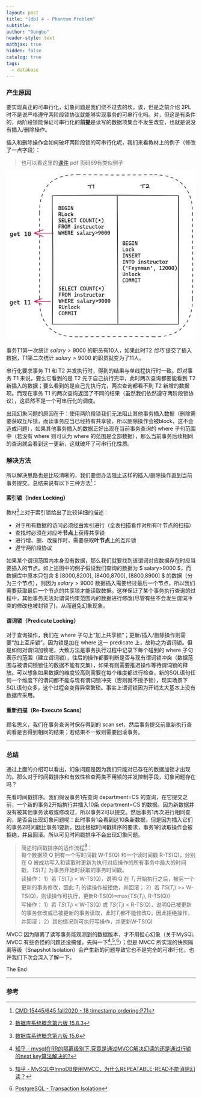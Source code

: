 ```yaml
---
layout: post
title: "[db] 4 - Phantom Problem"
subtitle: 
author: "Dongbo"
header-style: text
mathjax: true
hidden: false
catalog: true
tags:
  - database
---
```



### 产生原因

要实现真正的可串行化，幻象问题是我们绕不过去的坎。诶，但是之前介绍 2PL 时不是说严格遵守两阶段锁协议就能够实现事务的可串行化吗。对，但这是有条件的，两阶段锁能保证可串行化的**前提**是读写的数据项集合不发生改变，也就是说没有插入/删除操作。

插入和删除操作会如何破坏两阶段锁的可串行化呢，我们来看教材上的例子（修改了一点字段）：  

> 也可以看这里的[课件](https://15445.courses.cs.cmu.edu/fall2020/slides/18-timestampordering.pdf) pdf 页码69有类似例子

![img-1](/img/in-post/post-phantom/phantom-txn-1.png)

事务T1第一次统计 $salary>9000$ 的职员有10人，如果此时T2 *恰巧* 提交了插入数据，T1第二次统计 $salary>9000$ 的职员就变为了11人。

串行化要求事务 T1 和 T2 并发执行时，得到的结果与单线程执行时一致。即对事务 T1 来说，要么它看到的是 T2 先于自己执行完毕，此时两次查询都要能看到 T2 新插入的数据；要么看到的是自己先执行完，两次查询都看不到 T2 新增的数据项。而现在事务 T1 的两次查询返回了不同的结果（虽然我们依然遵守两阶段锁协议），这显然不是一个可串行化的调度。

出现幻象问题的原因在于：使用两阶段锁我们无法阻止其他事务插入数据（删除需要获取互斥锁，而读事务应当已经持有共享锁，所以删除操作会被block，这不会造成问题），如果其他事务插入的数据正好出现在当前事务查询的 where 子句范围中（若没有 where 则可认为 where 的范围是全部数据），那么当前事务后续相同的查询就会看到这一更新，这就破坏了可串行化性质。

### 解决方法

所以解决思路也是比较清晰的，我们要想办法阻止这样的插入/删除操作直到当前事务提交。总结来说有以下三种方法[^2]：

#### 索引锁（Index Locking）  

  教材[^1]上对于索引锁给出了比较详细的描述： 

  - 对于所有数据的访问必须经由索引进行（全表扫描看作对所有叶节点的扫描）
  - 查找时必须在对应**叶节点**上获得共享锁
  - 进行增、删、改操作时，需要获取**叶节点**上的互斥锁
  - 遵守两阶段协议  

  如果某个谓词范围内本身没有数据，那么我们就要找到该谓词对应数据存在时应当要插入的节点。如上述图中的例子假设我们查询的数据为 $ salary>9000 $，而数据库中原本只包含 $ [8000,8200], [8400,8700], [8800,8900] $ 的数据（分为三个节点），则因为 $salary>9000$ 数据插入需要经过最后一个节点，所以我们需要获取最后一个节点的共享锁才能读取数据。这样保证了某个事务执行查询的过程中，其他事务无法对谓词约束范围内的数据进行修改(尽管有些不会发生谓词冲突的修改也被封锁了)，从而避免幻象现象。

#### 谓词锁（Predicate Locking）  

  对于查询操作，我们在 where 子句上“加上共享锁”；更新/插入/删除操作则需要“加上互斥锁”。因为锁是加在 where 这一 predicate 上，故称之为谓词锁。但是如何对谓词加锁呢，大致方法是事务执行过程中记录下每个碰到的 where 子句表示的范围（建立谓词锁），往后的操作都要判断是否与现有谓词锁冲突（数据范围与被谓词锁锁住的数据不能有交集），如果有则需要推迟操作等待谓词锁的释放。可以想象如果数据的维度较高则需要在每个维度都进行检查，新的SQL语句任何一个维度下的谓词都不能与现有谓词锁冲突（否则就不授予锁），现实场景下SQL语句众多，这个过程会变得异常繁琐。事实上谓词锁因为开销太大基本上没有数据库采用。

#### 重新扫描（Re-Execute Scans）  

  顾名思义，我们在事务查询时保存得到的 scan set，然后事务提交前重新执行查询看是否得到相同的结果；若结果不一致则需要回滚事务。

--------

### 总结

通过上面的介绍可以看出，幻象问题是因为我们只能对已存在的数据加锁才出现的。那么对于时间戳排序和有效性检查两类不用锁的并发控制手段，幻象问题存在吗？

先看时间戳排序。我们假设事务1先查询 department=CS 的查询，在它提交之前，一个新的事务2开始执行并插入10条 department=CS 的数据。因为新数据并没有被其他事务读取或修改过，所以事务2可以提交。然后事务1再次进行相同查询，是否会出现幻象问题呢：此时事务1会看到这10条新数据，但是因为插入它们的事务2时间戳比事务1要新，因此根据时间戳排序的要求，事务1的读取操作会被拒绝，并且回滚。所以可见时间戳排序不会出现幻象问题。

> 简述时间戳排序的运作流程[^6]：  
每个数据项 Q 拥有一个写时间戳 W-TS(Q) 和一个读时间戳 R-TS(Q)，分别在 Q 被成功写入和读取时更新为执行对应操作的所有事务中最大的时间戳，$TS(T_i)$ 为事务开始时获取的事务时间戳。  
读操作：  1）若 $TS(T_i)$ < W-TS(Q)，说明 Q 在 $T_i$ 开始执行之后，被另一个更新的事务修改，因此 $T_i$ 的读操作被拒绝，并回滚；  2）若 $TS(T_i)$ >= W-TS(Q)，则读操作可执行，更新R-TS(Q)=max{$TS(T_i)$, R-TS(Q)}  
写操作：  1）若 $TS(T_i)$ < W-TS(Q) 或 $TS(T_i)$ < R-TS(Q)，说明Q已被更新的事务修改或已被更新的事务读取，此时$T_i$都不能修改Q，因此拒绝操作，并回滚；  2）其他情况则可执行写操作，并更新W-TS(Q)


MVCC 因为隔离了读写事务能观测到的数据版本，才不用担心幻象（关于MySQL MVCC 有些奇怪的问题还没搞懂，先码一下[^3],[^4],[^5]）；但是 MVCC 所实现的快照隔离等级（Snapshot Isolation）会产生新的问题导致它也不是完全的可串行化，也许我们下次会深入了解一下。


The End

--------------

### 参考

[^1]: [数据库系统概念第六版 15.8.3]()
[^2]: [CMD 15445/645 fall2020 - 18 timestamp ordering:P71](https://15445.courses.cs.cmu.edu/fall2020/slides/18-timestampordering.pdf)
[^3]: [知乎 - mysql在RR的隔离级别下,究竟是通过MVCC解决幻读的还是通过行锁的next key算法解决的?](https://www.zhihu.com/question/372905832)
[^4]: [知乎 - MySQL中InnoDB使用MVCC，为什么REPEATABLE-READ不能消除幻读？](https://www.zhihu.com/question/334408495/answer/745098902)
[^5]: [PostgreSQL - Transaction Isolation](https://www.postgresql.org/docs/current/transaction-iso.html)
[^6]: [数据库系统概念第六版 15.6]()